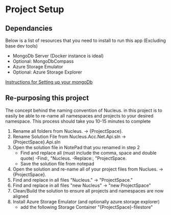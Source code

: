 # Project Setup

## Dependancies
Below is a list of resources that you need to install to run this app (Excluding base dev tools)
- MongoDb Server (Docker instance is ideal)
- Optional: MongoDbCompass
- Azure Storage Emulator
- Optional: Azure Storage Explorer

[Instructions for Setting up your mongoDb](MongoDbSetup.md) 

## Re-purposing this project
The concept behind the naming convention of Nucleus. in this project is to easily be able to re-name 
all namespaces and projects to your desired namespace. This process should take you 10-15 minutes to complete

1. Rename all folders from Nucleus. -> {ProjectSpace}.
2. Rename Solution File from Nucleus.Acc.Net.Api.sln -> {ProjectSpace}.Api.sln
3. Open the solution file in NotePad that you renamed in step 2
   - Find and replace all  (must include the comma, space and double quote)
	-Find:, "Nucleus.
 	-Replace:, "ProjectSpace.
   - Save the solution file from notepad
4. Open the solution and re-name all of your project files from Nuclues. -> {ProjectSpace}.
5. Find and replace in all files "Nucleus." -> "ProjectSpace."
6. Find and replace in all files "new Nucleus" -> "new ProjectSpace"
7. Clean/Build the solution to ensure all projects and namespaces are now aligned
8. Install Azure Storage Emulator (and optionally azure storage explorer)
   - add the following Storage Container "{ProjectSpace}-filestore"